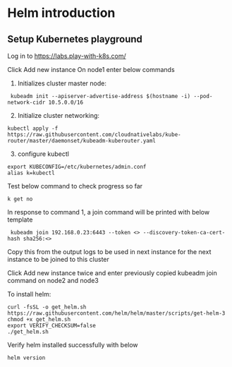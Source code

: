# Helm introduction

## Setup Kubernetes playground

Log in to https://labs.play-with-k8s.com/

Click Add new instance
On node1 enter below commands
 1. Initializes cluster master node:
``` 
 kubeadm init --apiserver-advertise-address $(hostname -i) --pod-network-cidr 10.5.0.0/16
```
 2. Initialize cluster networking:

``` 
kubectl apply -f https://raw.githubusercontent.com/cloudnativelabs/kube-router/master/daemonset/kubeadm-kuberouter.yaml
```

 3. configure kubectl
```
export KUBECONFIG=/etc/kubernetes/admin.conf
alias k=kubectl
```
Test below command to check progress so far
```
k get no
```
In response to command 1, a join command will be printed with below template
```
 kubeadm join 192.168.0.23:6443 --token <> --discovery-token-ca-cert-hash sha256:<>
```
Copy this from the output logs to be used in next instance for the next instance to be joined to this cluster

Click Add new instance twice and enter previously copied kubeadm join command on node2 and node3

To install helm:

```
curl -fsSL -o get_helm.sh https://raw.githubusercontent.com/helm/helm/master/scripts/get-helm-3
chmod +x get_helm.sh
export VERIFY_CHECKSUM=false
./get_helm.sh
```

Verify helm installed successfully with below
```
helm version
```